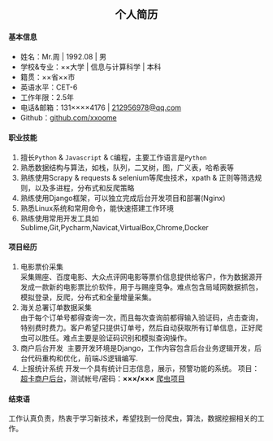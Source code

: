 ## **<center>个人简历</center>**
#### 基本信息
- 姓名：Mr.周 | 1992.08 | 男
- 学校&专业：××大学 | 信息与计算科学 | 本科
- 籍贯：××省××市     
- 英语水平：CET-6
- 工作年限：2.5年
- 电话&邮箱：131××××4176 | 212956978@qq.com
- Github：[github.com/xxoome](https://github.com/xxoome)     

#### 职业技能
1. 擅长`Python` & `Javascript` & `C`编程，主要工作语言是`Python `
2. 熟悉数据结构与算法，如栈，队列，二叉树，图，广义表，哈希表等
3. 熟练使用Scrapy & requests & selenium等爬虫技术，xpath & 正则等筛选规则，以及多进程，分布式和反爬策略
4. 熟练使用Django框架，可以独立完成后台开发项目和部署(Nginx)
5. 熟悉Linux系统和常用命令，能快速搭建工作环境
6. 熟练使用常用开发工具如Sublime,Git,Pycharm,Navicat,VirtualBox,Chrome,Docker

#### 项目经历
1. 电影票价采集   
采集赐座、百度电影、大众点评网电影等票价信息提供给客户，作为数据源开发成一款新的电影票比价软件，用于与赐座竞争。难点包含局域网数据抓包，模拟登录，反爬，分布式和全量增量采集。
2. 海关总署订单数据采集    
由于每个订单号都得查询一次，而且每次查询前都得输入验证码，点击查询，特别费时费力。客户希望只提供订单号，然后自动获取所有订单信息，正好爬虫可以胜任。难点主要是验证码识别和模拟查询操作。   
3. 商户后台开发 
主要开发环境是Django，工作内容包含后台业务逻辑开发，后台代码重构和优化，前端JS逻辑编写.
4. 上报统计系统
开发一个具有统计日志信息，展示，预警功能的系统。
项目：
[超卡商户后台](http://www.supercard.cc/home/partner_login)，测试帐号/密码：**×××/×××**
[爬虫项目](https://github.com/xxoome/collector)  

#### 结束语
工作认真负责，热衷于学习新技术，希望找到一份爬虫，算法，数据挖掘相关的工作。
